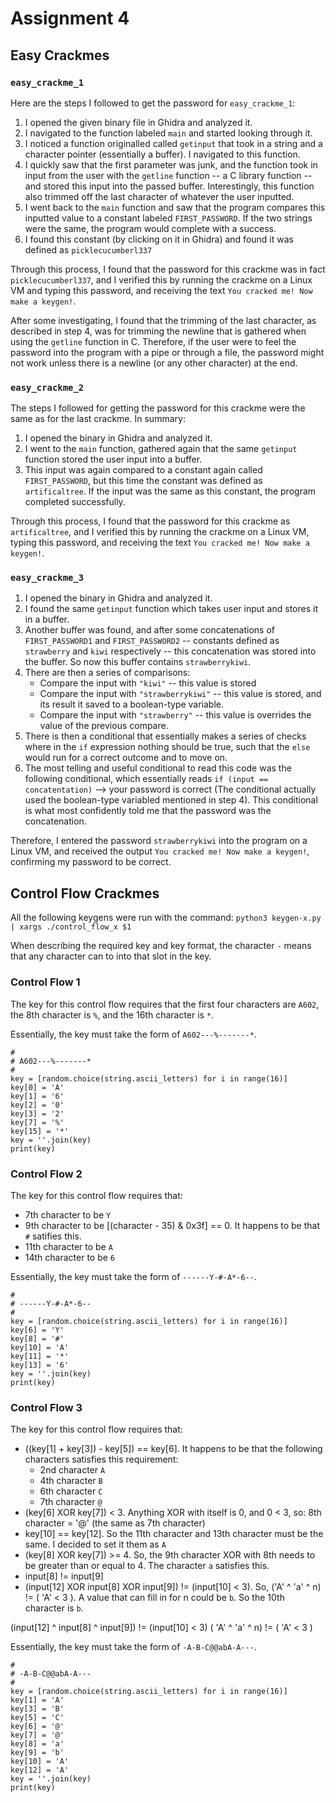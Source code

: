 # Assignment 4

## Easy Crackmes

### `easy_crackme_1`

Here are the steps I followed to get the password for `easy_crackme_1`:

1. I opened the given binary file in Ghidra and analyzed it. 
2. I navigated to the function labeled `main` and started looking through it.
3. I noticed a function originalled called `getinput` that took in a string and a character pointer (essentially a buffer). I navigated to this function.
4. I quickly saw that the first parameter was junk, and the function took in input from the user with the `getline` function -- a C library function -- and stored this input into the passed buffer. Interestingly, this function also trimmed off the last character of whatever the user inputted.
5. I went back to the `main` function and saw that the program compares this inputted value to a constant labeled `FIRST_PASSWORD`. If the two strings were the same, the program would complete with a success.
6. I found this constant (by clicking on it in Ghidra) and found it was defined as `picklecucumberl337`

Through this process, I found that the password for this crackme was in fact `picklecucumberl337`, and I verified this by running the crackme on a Linux VM and typing this password, and receiving the text `You cracked me! Now make a keygen!`.

After some investigating, I found that the trimming of the last character, as described in step 4, was for trimming the newline that is gathered when using the `getline` function in C. Therefore, if the user were to feel the password into the program with a pipe or through a file, the password might not work unless there is a newline (or any other character) at the end.

### `easy_crackme_2`

The steps I followed for getting the password for this crackme were the same as for the last crackme. In summary:

1. I opened the binary in Ghidra and analyzed it.
2. I went to the `main` function, gathered again that the same `getinput` function stored the user input into a buffer.
3. This input was again compared to a constant again called `FIRST_PASSWORD`, but this time the constant was defined as `artificaltree`. If the input was the same as this constant, the program completed successfully.

Through this process, I found that the password for this crackme as `artificaltree`, and I verified this by running the crackme on a Linux VM, typing this password, and receiving the text `You cracked me! Now make a keygen!`.

### `easy_crackme_3`

1. I opened the binary in Ghidra and analyzed it.
2. I found the same `getinput` function which takes user input and stores it in a buffer.
3. Another buffer was found, and after some concatenations of `FIRST_PASSWORD1` and `FIRST_PASSWORD2` -- constants defined as `strawberry` and `kiwi` respectively -- this concatenation was stored into the buffer. So now this buffer contains `strawberrykiwi`.
4. There are then a series of comparisons:
    - Compare the input with `"kiwi"` -- this value is stored
    - Compare the input with `"strawberrykiwi"` -- this value is stored, and its result it saved to a boolean-type variable.
    - Compare the input with `"strawberry"` -- this value is overrides the value of the previous compare.
5. There is then a conditional that essentially makes a series of checks where in the `if` expression nothing should be true, such that the `else` would run for a correct outcome and to move on. 
6. The most telling and useful conditional to read this code was the following conditional, which essentially reads `if (input == concatentation)` --> your password is correct (The conditional actually used the boolean-type variabled mentioned in step 4). This conditional is what most confidently told me that the password was the concatenation.

Therefore, I entered the password `strawberrykiwi` into the program on a Linux VM, and received the output `You cracked me! Now make a keygen!`, confirming my password to be correct.




## Control Flow Crackmes
All the following keygens were run with the command:
`python3 keygen-x.py | xargs ./control_flow_x $1`

When describing the required key and key format, the character `-` means that any character can to into that slot in the key.


### Control Flow 1
The key for this control flow requires that the first four characters are `A602`, the 8th character is `%`, and the 16th character is `*`. 

Essentially, the key must take the form of `A602---%-------*`.
```python3
#
# A602---%-------*
#
key = [random.choice(string.ascii_letters) for i in range(16)]
key[0] = 'A'
key[1] = '6'
key[2] = '0'
key[3] = '2'
key[7] = '%'
key[15] = '*'
key = ''.join(key)
print(key)
```

### Control Flow 2
The key for this control flow requires that:
- 7th character to be `Y`
- 9th character to be [(character - 35) & 0x3f] == 0. It happens to be that `#` satifies this.
- 11th character to be `A`
- 14th character to be `6` 

Essentially, the key must take the form of `------Y-#-A*-6--`.
```python3
#
# ------Y-#-A*-6--
#
key = [random.choice(string.ascii_letters) for i in range(16)]
key[6] = 'Y'
key[8] = '#'
key[10] = 'A'
key[11] = '*'
key[13] = '6'
key = ''.join(key)
print(key)
```

### Control Flow 3
The key for this control flow requires that: 
- ((key[1] + key[3]) - key[5]) == key[6]. It happens to be that the following characters satisfies this requirement:
  - 2nd character `A`
  - 4th character `B`
  - 6th character `C`
  - 7th character `@` 
- (key[6] XOR key[7]) < 3. Anything XOR with itself is 0, and 0 < 3, so: 8th character = '@' (the same as 7th character) 
- key[10] == key[12]. So the 11th character and 13th character must be the same. I decided to set it them as `A`
- (key[8] XOR key[7]) >= 4. So, the 9th character XOR with 8th needs to be greater than or equal to 4. The character `a` satisfies this. 
- input[8] != input[9]
- (input[12] XOR input[8] XOR input[9]) != (input[10] < 3). So, ('A' ^ 'a' ^ n) != ( 'A' < 3 ). A value that can fill in for n could be `b`. So the 10th character is `b`. 


(input[12] ^ input[8] ^ input[9]) != (input[10] < 3)
( 'A'  ^ 'a' ^ n) != ( 'A' < 3 )

Essentially, the key must take the form of `-A-B-C@@abA-A---`.
```python3
#
# -A-B-C@@abA-A---
#
key = [random.choice(string.ascii_letters) for i in range(16)]
key[1] = 'A'
key[3] = 'B'
key[5] = 'C'
key[6] = '@'
key[7] = '@'
key[8] = 'a'
key[9] = 'b'
key[10] = 'A'
key[12] = 'A'
key = ''.join(key)
print(key)

```



